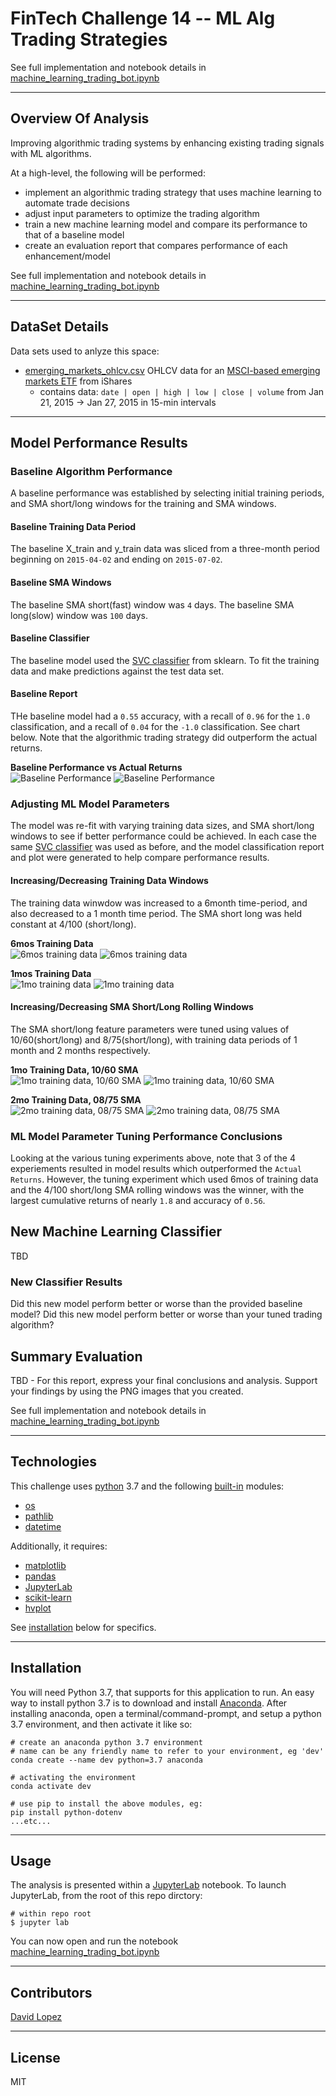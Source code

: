 # FinTech Challenge 14 -- ML Alg Trading Strategies

See full implementation and notebook details in [machine_learning_trading_bot.ipynb](app/machine_learning_trading_bot.ipynb)  

---

## Overview Of Analysis

Improving algorithmic trading systems by enhancing existing trading signals with ML algorithms.  

At a high-level, the following will be performed:  
- implement an algorithmic trading strategy that uses machine learning to automate trade decisions
- adjust input parameters to optimize the trading algorithm
- train a new machine learning model and compare its performance to that of a baseline model
- create an evaluation report that compares performance of each enhancement/model  

See full implementation and notebook details in [machine_learning_trading_bot.ipynb](app/machine_learning_trading_bot.ipynb)  

---  

## DataSet Details  

Data sets used to anlyze this space:
- [emerging_markets_ohlcv.csv](data/emerging_markets_ohlcv.csv) OHLCV data for an [MSCI-based emerging markets ETF](https://www.ishares.com/us/products/268704/ishares-currency-hedged-msci-emerging-markets) from iShares
    - contains data: `date | open | high | low | close | volume` from Jan 21, 2015 -> Jan 27, 2015 in 15-min intervals  

---  

## Model Performance Results

### Baseline Algorithm Performance
A baseline performance was established by selecting initial training periods, and SMA short/long windows for the training and SMA windows.

#### Baseline Training Data Period
The baseline X_train and y_train data was sliced from a three-month period beginning on `2015-04-02` and ending on `2015-07-02`.  

#### Baseline SMA Windows
The baseline SMA short(fast) window was `4` days.
The baseline SMA long(slow) window was `100` days.  

#### Baseline Classifier
The baseline model used the [SVC classifier](https://scikit-learn.org/stable/modules/generated/sklearn.svm.SVC.html) from sklearn. To fit the training data and make predictions against the test data set.

#### Baseline Report
THe baseline model had a `0.55` accuracy, with a recall of `0.96` for the `1.0` classification, and a recall of `0.04` for the `-1.0` classification. See chart below. Note that the algorithmic trading strategy did outperform the actual returns.  

**Baseline Performance vs Actual Returns**  
![Baseline Performance](media/01_baseline_cum_returns.png)
![Baseline Performance](media/02_baseline_classification_report.png)  

### Adjusting ML Model Parameters
The model was re-fit with varying training data sizes, and SMA short/long windows to see if better performance could be achieved. In each case the same [SVC classifier](https://scikit-learn.org/stable/modules/generated/sklearn.svm.SVC.html) was used as before, and the model classification report and plot were generated to help compare performance results.  

#### Increasing/Decreasing Training Data Windows
The training data winwdow was increased to a 6month time-period, and also decreased to a 1 month time period. The SMA short long was held constant at 4/100 (short/long).  

**6mos Training Data**  
![6mos training data](media/03_6month_plot.png)
![6mos training data](media/04_6month_classification_report.png)

**1mos Training Data**  
![1mo training data](media/05_1month_plot.png)
![1mo training data](media/06_1month_classification_report.png)

#### Increasing/Decreasing SMA Short/Long Rolling Windows
The SMA short/long feature parameters were tuned using values of 10/60(short/long) and 8/75(short/long), with training data periods of 1 month and 2 months respectively.  

**1mo Training Data, 10/60 SMA**  
![1mo training data, 10/60 SMA](media/07_1mo_10_60_sma_plot.png)
![1mo training data, 10/60 SMA](media/08_1mo_10_60_sma_classification_report.png)

**2mo Training Data, 08/75 SMA**  
![2mo training data, 08/75 SMA](media/09_2mos_08_75_sma_plot.png)
![2mo training data, 08/75 SMA](media/10_2mos_08_75_sma_classification_report.png)


### ML Model Parameter Tuning Performance Conclusions

Looking at the various tuning experiments above, note that 3 of the 4 experiements resulted in model results which outperformed the `Actual Returns`. However, the tuning experiment which used 6mos of training data and the 4/100 short/long SMA rolling windows was the winner, with the largest cumulative returns of nearly `1.8` and accuracy of `0.56`.


## New Machine Learning Classifier

TBD  

### New Classifier Results

Did this new model perform better or worse than the provided baseline model? Did this new model perform better or worse than your tuned trading algorithm?  


## Summary Evaluation

TBD  -   For this report, express your final conclusions and analysis. Support your findings by using the PNG images that you created.  


See full implementation and notebook details in [machine_learning_trading_bot.ipynb](app/machine_learning_trading_bot.ipynb)  


---

## Technologies

This challenge uses [python](https://www.python.org/) 3.7 and the following [built-in](https://docs.python.org/3/py-modindex.html) modules:
- [os](https://docs.python.org/3/library/os.html#module-os)
- [pathlib](https://docs.python.org/3/library/pathlib.html)
- [datetime](https://docs.python.org/3/library/datetime.html)

Additionally, it requires:
- [matplotlib](https://matplotlib.org/)
- [pandas](https://pandas.pydata.org/)
- [JupyterLab](https://jupyterlab.readthedocs.io/en/stable/)
- [scikit-learn](https://scikit-learn.org/stable/index.html)
- [hvplot](https://hvplot.holoviz.org/)  

See [installation](#installation) below for specifics.

---

## Installation

You will need Python 3.7, that supports for this application to run. An easy way to install python 3.7 is to download and install [Anaconda](https://www.anaconda.com/products/individual). After installing anaconda, open a terminal/command-prompt, and setup a python 3.7 environment, and then activate it like so:

```
# create an anaconda python 3.7 environment
# name can be any friendly name to refer to your environment, eg 'dev'
conda create --name dev python=3.7 anaconda

# activating the environment
conda activate dev

# use pip to install the above modules, eg:
pip install python-dotenv
...etc...
```


---

## Usage

The analysis is presented within a [JupyterLab](https://jupyterlab.readthedocs.io/en/stable/) notebook. To launch JupyterLab, from the root of this repo dirctory:

```
# within repo root 
$ jupyter lab
```
You can now open and run the notebook [machine_learning_trading_bot.ipynb](app/machine_learning_trading_bot.ipynb)  

---

## Contributors

[David Lopez](https://github.com/sububer)

---

## License

MIT